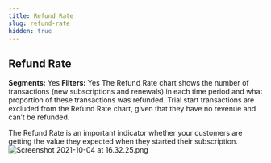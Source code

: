 ```yaml
---
title: Refund Rate
slug: refund-rate
hidden: true
---
```

## Refund Rate
**Segments:** Yes
**Filters:** Yes
The Refund Rate chart shows the number of transactions (new subscriptions and renewals) in each time period and what proportion of these transactions was refunded. Trial start transactions are excluded from the Refund Rate chart, given that they have no revenue and can’t be refunded.

The Refund Rate is an important indicator whether your customers are getting the value they expected when they started their subscription. 
![](https://files.readme.io/1a30b24-Screenshot_2021-10-04_at_16.32.25.png "Screenshot 2021-10-04 at 16.32.25.png")